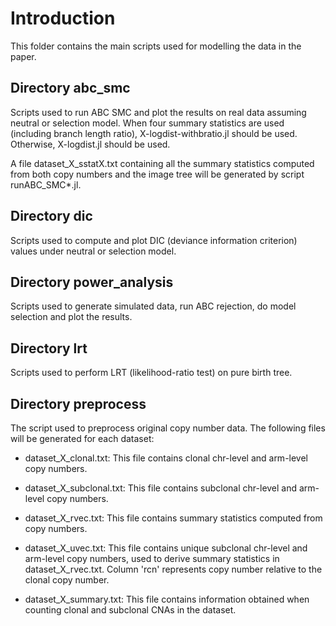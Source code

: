 # Introduction

This folder contains the main scripts used for modelling the data in the paper.

## Directory abc_smc
Scripts used to run ABC SMC and plot the results on real data assuming neutral or selection model.
When four summary statistics are used (including branch length ratio), X-logdist-withbratio.jl should be used.
Otherwise, X-logdist.jl should be used.

A file dataset_X_sstatX.txt containing all the summary statistics computed from both copy numbers and the image tree will be generated by script runABC_SMC*.jl.


## Directory dic
Scripts used to compute and plot DIC (deviance information criterion) values under neutral or selection model.


## Directory power_analysis
Scripts used to generate simulated data, run ABC rejection, do model selection and plot the results.


## Directory lrt
Scripts used to perform LRT (likelihood-ratio test) on pure birth tree.


## Directory preprocess
The script used to preprocess original copy number data.
The following files will be generated for each dataset:

* dataset_X_clonal.txt:
This file contains clonal chr-level and arm-level copy numbers.

* dataset_X_subclonal.txt:
This file contains subclonal chr-level and arm-level copy numbers.

* dataset_X_rvec.txt:
This file contains summary statistics computed from copy numbers.

* dataset_X_uvec.txt:
This file contains unique subclonal chr-level and arm-level copy numbers, used to derive summary statistics in dataset_X_rvec.txt.
Column 'rcn' represents copy number relative to the clonal copy number.

* dataset_X_summary.txt:
This file contains information obtained when counting clonal and subclonal CNAs in the dataset.
